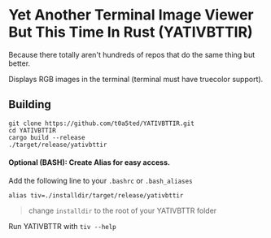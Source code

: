 # Yet Another Terminal Image Viewer But This Time In Rust (YATIVBTTIR)

Because there totally aren't hundreds of repos that do the same thing but better.

Displays RGB images in the terminal (terminal must have truecolor support).

## Building

```
git clone https://github.com/t0a5ted/YATIVBTTIR.git
cd YATIVBTTIR
cargo build --release
./target/release/yativbttir
```

#### Optional (BASH): Create Alias for easy access.
Add the following line to your `.bashrc` or `.bash_aliases`
```
alias tiv=./installdir/target/release/yativbttir
```
> change `installdir` to the root of your YATIVBTTR folder

Run YATIVBTTR with `tiv --help`


